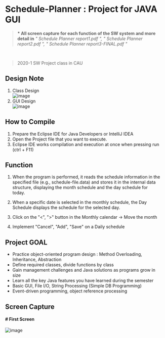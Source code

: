 # Schedule-Planner : Project for JAVA GUI
>__* All screen capture for each function of the SW system and more detail in__ *" Schedule Planner report1.pdf ", " Schedule Planner report2.pdf ", " Schedule Planner report3-FINAL.pdf "* 

<br/>

>2020-1 SW Project class in CAU


## Design Note
1) Class Design <br/>
![image](https://user-images.githubusercontent.com/65646971/104223577-2d2a5800-5487-11eb-9ea6-5be81c082e6e.png)
2) GUI Design <br/>
![image](https://user-images.githubusercontent.com/65646971/104223765-65ca3180-5487-11eb-972b-9069ce785695.png)


## How to Compile
1. Prepare the Eclipse IDE for Java Developers or IntelliJ IDEA
2. Open the Project file that you want to execute.
3. Eclipse IDE works compilation and execution at once when pressing run (ctrl + F11)


## Function
1) When the program is performed, it reads the schedule information in the specified file (e.g., schedule-file.data) and stores it in the internal data structure, displaying the month schedule and the day schedule for today.

2) When a specific date is selected in the monthly schedule, the Day Schedule displays the schedule for the selected day.

3) Click on the "<", ">" button in the Monthly calendar -> Move the month

4) Implement "Cancel", "Add", "Save" on a Daily schedule

## Project GOAL
- Practice object-oriented program design : Method Overloading, Inheritance, Abstraction
- Define required classes, divide functions by class
- Gain management challenges and Java solutions as programs grow in size
- Learn all the key Java features you have learned during the semester
- Basic GUI, File I/O, String Processing (Simple DB Programming)
- Event-driven programming, object reference processing


## Screen Capture
#### # First Screen
![image](https://user-images.githubusercontent.com/65646971/104223949-a75adc80-5487-11eb-9341-533e9e9c678d.png)

